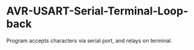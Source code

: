# AVR-USART-Serial-Terminal-Loop-back
Program accepts characters via serial port, and relays on terminal.
